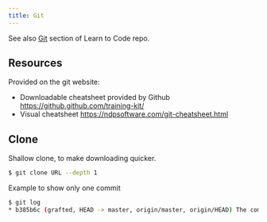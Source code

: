 ```yaml
---
title: Git
---
```


See also [Git](https://github.com/MichaelCurrin/learn-to-code/tree/master/Version%20control/Git) section of Learn to Code repo.

## Resources

Provided on the git website:

- Downloadable cheatsheet provided by Github https://github.github.com/training-kit/
- Visual cheatsheet https://ndpsoftware.com/git-cheatsheet.html








## Clone

Shallow clone, to make downloading quicker.

```sh
$ git clone URL --depth 1
```

Example to show only one commit
```sh
$ git log
* b385b6c (grafted, HEAD -> master, origin/master, origin/HEAD) The commit message
```
